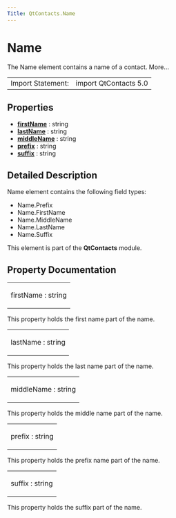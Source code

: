 ```yaml
---
Title: QtContacts.Name
---
```

        
Name
====

<span class="subtitle"></span>
The Name element contains a name of a contact. More...

|                   |                       |
|-------------------|-----------------------|
| Import Statement: | import QtContacts 5.0 |

<span id="properties"></span>
Properties
----------

-   ****[firstName](#firstName-prop)**** : string
-   ****[lastName](#lastName-prop)**** : string
-   ****[middleName](#middleName-prop)**** : string
-   ****[prefix](#prefix-prop)**** : string
-   ****[suffix](#suffix-prop)**** : string

<span id="details"></span>
Detailed Description
--------------------

Name element contains the following field types:

-   Name.Prefix
-   Name.FirstName
-   Name.MiddleName
-   Name.LastName
-   Name.Suffix

This element is part of the **QtContacts** module.

Property Documentation
----------------------

<table>
<colgroup>
<col width="100%" />
</colgroup>
<tbody>
<tr class="odd">
<td><p><span id="firstName-prop"></span><span class="name">firstName</span> : <span class="type">string</span></p></td>
</tr>
</tbody>
</table>

This property holds the first name part of the name.

<table>
<colgroup>
<col width="100%" />
</colgroup>
<tbody>
<tr class="odd">
<td><p><span id="lastName-prop"></span><span class="name">lastName</span> : <span class="type">string</span></p></td>
</tr>
</tbody>
</table>

This property holds the last name part of the name.

<table>
<colgroup>
<col width="100%" />
</colgroup>
<tbody>
<tr class="odd">
<td><p><span id="middleName-prop"></span><span class="name">middleName</span> : <span class="type">string</span></p></td>
</tr>
</tbody>
</table>

This property holds the middle name part of the name.

<table>
<colgroup>
<col width="100%" />
</colgroup>
<tbody>
<tr class="odd">
<td><p><span id="prefix-prop"></span><span class="name">prefix</span> : <span class="type">string</span></p></td>
</tr>
</tbody>
</table>

This property holds the prefix name part of the name.

<table>
<colgroup>
<col width="100%" />
</colgroup>
<tbody>
<tr class="odd">
<td><p><span id="suffix-prop"></span><span class="name">suffix</span> : <span class="type">string</span></p></td>
</tr>
</tbody>
</table>

This property holds the suffix part of the name.

